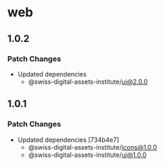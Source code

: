# web

## 1.0.2

### Patch Changes

- Updated dependencies
  - @swiss-digital-assets-institute/ui@2.0.0

## 1.0.1

### Patch Changes

- Updated dependencies [734b4e7]
  - @swiss-digital-assets-institute/icons@1.0.0
  - @swiss-digital-assets-institute/ui@1.0.0

